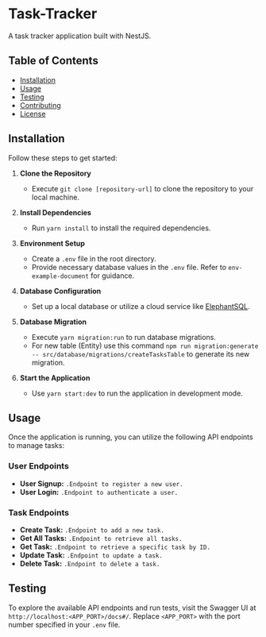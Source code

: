 # Task-Tracker

A task tracker application built with NestJS.
 
## Table of Contents 

- [Installation](#installation) 
- [Usage](#usage) 
- [Testing](#testing) 
- [Contributing](#contributing) 
- [License](#license) 

## Installation 

Follow these steps to get started: 

1. **Clone the Repository**
   - Execute `git clone [repository-url]` to clone the repository to your local machine.

2. **Install Dependencies**
   - Run `yarn install` to install the required dependencies.

3. **Environment Setup**
   - Create a `.env` file in the root directory.
   - Provide necessary database values in the `.env` file. Refer to `env-example-document` for guidance.
4. **Database Configuration**
   - Set up a local database or utilize a cloud service like [ElephantSQL](https://www.elephantsql.com/).

5. **Database Migration**
   - Execute `yarn migration:run` to run database migrations.
   - For new table (Entity) use this command `npm run migration:generate -- src/database/migrations/createTasksTable` to generate its new migration.

6. **Start the Application**
   - Use `yarn start:dev` to run the application in development mode.

## Usage

Once the application is running, you can utilize the following API endpoints to manage tasks:

### User Endpoints
- **User Signup:** `.Endpoint to register a new user.`
- **User Login:** `.Endpoint to authenticate a user.`

### Task Endpoints
- **Create Task:** `.Endpoint to add a new task.`
- **Get All Tasks:** `.Endpoint to retrieve all tasks.`
- **Get Task:** `.Endpoint to retrieve a specific task by ID.`
- **Update Task:** `.Endpoint to update a task.`
- **Delete Task:** `.Endpoint to delete a task.`

## Testing

To explore the available API endpoints and run tests, visit the Swagger UI at `http://localhost:<APP_PORT>/docs#/`. Replace `<APP_PORT>` with the port number specified in your `.env` file.







